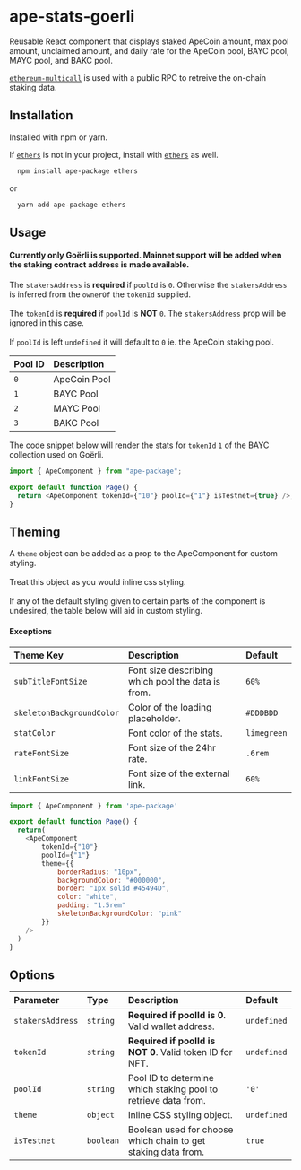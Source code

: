 # ape-stats-goerli

Reusable React component that displays staked ApeCoin amount, max pool amount, unclaimed amount, and daily rate
for the ApeCoin pool, BAYC pool, MAYC pool, and BAKC pool.

[`ethereum-multicall`](https://www.npmjs.com/package/ethereum-multicall) is used with a public RPC to retreive the on-chain staking data.

## Installation

Installed with npm or yarn.

If [`ethers`](https://www.npmjs.com/package/ethers) is not in your project, install with [`ethers`](https://www.npmjs.com/package/ethers) as well.

```bash
  npm install ape-package ethers
```

or

```bash
  yarn add ape-package ethers
```

## Usage

#### Currently only Goërli is supported. Mainnet support will be added when the staking contract address is made available.

The `stakersAddress` is **required** if `poolId` is `0`. Otherwise the `stakersAddress` is inferred from the `ownerOf` the `tokenId` supplied. \
\
The `tokenId` is **required** if `poolId` is **NOT** `0`. The `stakersAddress` prop will be ignored in this case.\
\
If `poolId` is left `undefined` it will default to `0` ie. the ApeCoin staking pool.

| Pool ID | Description  |
| :------ | :----------- |
| `0`     | ApeCoin Pool |
| `1`     | BAYC Pool    |
| `2`     | MAYC Pool    |
| `3`     | BAKC Pool    |

The code snippet below will render the stats for `tokenId` `1` of the BAYC collection used on Goërli.

```javascript
import { ApeComponent } from "ape-package";

export default function Page() {
  return <ApeComponent tokenId={"10"} poolId={"1"} isTestnet={true} />;
}
```

## Theming

A `theme` object can be added as a prop to the ApeComponent for custom styling. \
\
Treat this object as you would inline css styling. \
\
If any of the default styling given to certain parts of the component is undesired, the table below will aid in custom styling.

#### Exceptions

| Theme Key                 | Description                                       | Default     |
| :------------------------ | :------------------------------------------------ | :---------- |
| `subTitleFontSize`        | Font size describing which pool the data is from. | `60%`       |
| `skeletonBackgroundColor` | Color of the loading placeholder.                 | `#DDDBDD`   |
| `statColor`               | Font color of the stats.                          | `limegreen` |
| `rateFontSize`            | Font size of the 24hr rate.                       | `.6rem`     |
| `linkFontSize`            | Font size of the external link.                   | `60%`       |

```javascript
import { ApeComponent } from 'ape-package'

export default function Page() {
  return(
    <ApeComponent
        tokenId={"10"}
        poolId={"1"}
        theme={{
            borderRadius: "10px",
            backgroundColor: "#000000",
            border: "1px solid #45494D",
            color: "white",
            padding: "1.5rem"
            skeletonBackgroundColor: "pink"
        }}
    />
  )
}
```

## Options

| Parameter        | Type      | Description                                                    | Default     |
| :--------------- | :-------- | :------------------------------------------------------------- | :---------- |
| `stakersAddress` | `string`  | **Required if poolId is 0**. Valid wallet address.             | `undefined` |
| `tokenId`        | `string`  | **Required if poolId is NOT 0**. Valid token ID for NFT.       | `undefined` |
| `poolId`         | `string`  | Pool ID to determine which staking pool to retrieve data from. | `'0'`       |
| `theme`          | `object`  | Inline CSS styling object.                                     | `undefined` |
| `isTestnet`      | `boolean` | Boolean used for choose which chain to get staking data from.  | `true`      |
